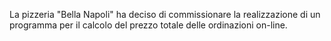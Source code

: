 La pizzeria "Bella Napoli" ha deciso di commissionare la realizzazione di un programma per il calcolo del prezzo totale delle ordinazioni on-line.